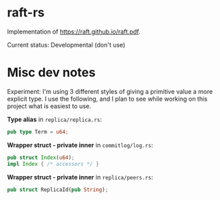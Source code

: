 # raft-rs

Implementation of https://raft.github.io/raft.pdf.

Current status: Developmental (don't use)

# Misc dev notes

Experiment: I'm using 3 different styles of giving a primitive value a more explicit type.
I use the following, and I plan to see while working on this project what is easiest to use.

**Type alias** in `replica/replica.rs`:
```rust
pub type Term = u64;
```

**Wrapper struct - private inner** in `commitlog/log.rs`:
```rust
pub struct Index(u64);
impl Index { /* accessors */ }
```

**Wrapper struct - private inner** in `replica/peers.rs`:
```rust
pub struct ReplicaId(pub String);
```
